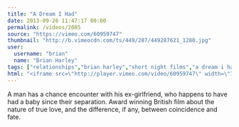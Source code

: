 ```yaml
---
title: "A Dream I Had"
date: 2013-09-26 11:47:17 00:00
permalink: /videos/2085
source: "https://vimeo.com/60959747"
thumbnail: "http://b.vimeocdn.com/ts/449/287/449287621_1280.jpg"
user:
  username: "brian"
  name: "Brian Harley"
tags: ["relationships","brian harley","short night films","a dream i had","fate","coincidence"]
html: "<iframe src=\"http://player.vimeo.com/video/60959747\" width=\"1280\" height=\"720\" frameborder=\"0\" webkitallowfullscreen mozallowfullscreen allowfullscreen></iframe>"
---
```


A man has a chance encounter with his ex-girlfriend, who happens to have had a baby since their separation.
Award winning British film about the nature of true love, and the difference, if any, between coincidence and fate.